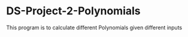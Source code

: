 # DS-Project-2-Polynomials
This program is to calculate different Polynomials given different inputs
